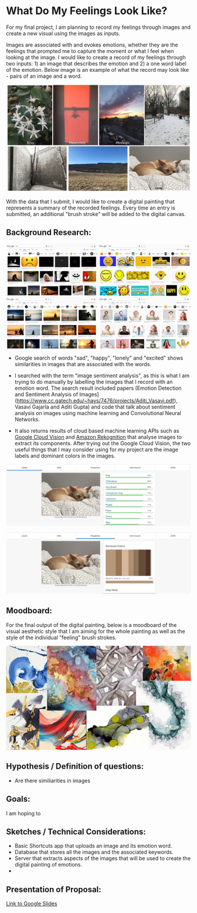 # What Do My Feelings Look Like?

For my final project, I am planning to record my feelings through images and create a new visual using the images as inputs. 

Images are associated with and evokes emotions, whether they are the feelings that prompted me to capture the moment or what I feel when looking at the image. I would like to create a record of my feelings through two inputs: 1) an image that describes the emotion and 2) a one word label of the emotion. Below image is an example of what the record may look like - pairs of an image and a word.

![Image of images matched with emotion words](img/image-emotions.jpg)

With the data that I submit, I would like to create a digital painting that represents a summary of the recorded feelings. Every time an entry is submitted, an additional "brush stroke" will be added to the digital canvas.

## Background Research:

![Image of google image search of emotion words](img/emotion-image-search.jpg)
* Google search of words "sad", "happy", "lonely" and "excited" shows similarities in images that are associated with the words.

* I searched with the term "image sentiment analysis", as this is what I am trying to do manually by labelling the images that I record with an emotion word. The search result included papers (Emotion Detection and Sentiment Analysis of Images](https://www.cc.gatech.edu/~hays/7476/projects/Aditi_Vasavi.pdf), Vasavi Gajarla and Aditi Gupta) and code that talk about sentiment analysis on images using machine learning and Convolutional Neural Networks.

* It also returns results of cloud based machine learning APIs such as [Google Cloud Vision](https://cloud.google.com/vision/) and [Amazon Rekognition](https://aws.amazon.com/rekognition/) that analyse images to extract its components. After trying out the Google Cloud Vision, the two useful things that I may consider using for my project are the image labels and dominant colors in the images.

![Image of google cloud vision result of image labels](img/cloud-vision-labels.jpg)

![Image of google cloud vision result of image dominant colors](img/cloud-vision-dominant-colors.jpg)

## Moodboard:

For the final output of the digital painting, below is a moodboard of the visual aesthetic style that I am aiming for the whole painting as well as the style of the individual "feeling" brush strokes.

![Image of moodboard for emotion painting](img/moodboard.jpg)

## Hypothesis / Definition of questions:

* Are there similiarities in images 

## Goals:

I am hoping to 

## Sketches / Technical Considerations:

* Basic Shortcuts app that uploads an image and its emotion word.
* Database that stores all the images and the associated keywords.
* Server that extracts aspects of the images that will be used to create the digital painting of emotions.
* 

## Presentation of Proposal:

[Link to Google Slides](https://docs.google.com/presentation/d/1bPqzZvrEv2kw7KjkittPcHzug24fkzms-DPqMVXX1lw/edit?usp=sharing)

